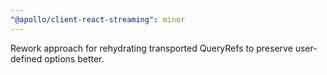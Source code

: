 ```yaml
---
"@apollo/client-react-streaming": minor
---
```


Rework approach for rehydrating transported QueryRefs to preserve user-defined options better.
